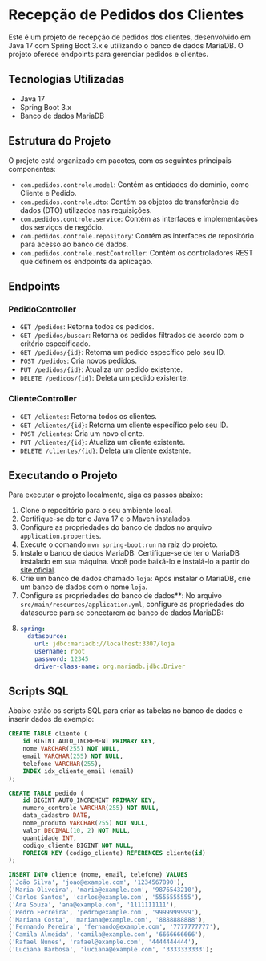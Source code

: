 # Recepção de Pedidos dos Clientes

Este é um projeto de recepção de pedidos dos clientes, desenvolvido em Java 17 com Spring Boot 3.x e utilizando o banco de dados MariaDB. O projeto oferece endpoints para gerenciar pedidos e clientes.

## Tecnologias Utilizadas

- Java 17
- Spring Boot 3.x
- Banco de dados MariaDB

## Estrutura do Projeto

O projeto está organizado em pacotes, com os seguintes principais componentes:

- `com.pedidos.controle.model`: Contém as entidades do domínio, como Cliente e Pedido.
- `com.pedidos.controle.dto`: Contém os objetos de transferência de dados (DTO) utilizados nas requisições.
- `com.pedidos.controle.service`: Contém as interfaces e implementações dos serviços de negócio.
- `com.pedidos.controle.repository`: Contém as interfaces de repositório para acesso ao banco de dados.
- `com.pedidos.controle.restController`: Contém os controladores REST que definem os endpoints da aplicação.

## Endpoints

### PedidoController

- `GET /pedidos`: Retorna todos os pedidos.
- `GET /pedidos/buscar`: Retorna os pedidos filtrados de acordo com o critério especificado.
- `GET /pedidos/{id}`: Retorna um pedido específico pelo seu ID.
- `POST /pedidos`: Cria novos pedidos.
- `PUT /pedidos/{id}`: Atualiza um pedido existente.
- `DELETE /pedidos/{id}`: Deleta um pedido existente.

### ClienteController

- `GET /clientes`: Retorna todos os clientes.
- `GET /clientes/{id}`: Retorna um cliente específico pelo seu ID.
- `POST /clientes`: Cria um novo cliente.
- `PUT /clientes/{id}`: Atualiza um cliente existente.
- `DELETE /clientes/{id}`: Deleta um cliente existente.

## Executando o Projeto

Para executar o projeto localmente, siga os passos abaixo:

1. Clone o repositório para o seu ambiente local.
2. Certifique-se de ter o Java 17 e o Maven instalados.
3. Configure as propriedades do banco de dados no arquivo `application.properties`.
4. Execute o comando `mvn spring-boot:run` na raiz do projeto.
5. Instale o banco de dados MariaDB:
   Certifique-se de ter o MariaDB instalado em sua máquina. Você pode baixá-lo e instalá-lo a partir do [site oficial](https://mariadb.org/download/).
6. Crie um banco de dados chamado `loja`:
   Após instalar o MariaDB, crie um banco de dados com o nome `loja`.
7. Configure as propriedades do banco de dados**:
   No arquivo `src/main/resources/application.yml`, configure as propriedades do datasource para se conectarem ao banco de dados MariaDB:
8. ```yaml
   spring:
     datasource:
       url: jdbc:mariadb://localhost:3307/loja
       username: root
       password: 12345
       driver-class-name: org.mariadb.jdbc.Driver
## Scripts SQL

Abaixo estão os scripts SQL para criar as tabelas no banco de dados e inserir dados de exemplo:

```sql
CREATE TABLE cliente (
    id BIGINT AUTO_INCREMENT PRIMARY KEY,
    nome VARCHAR(255) NOT NULL,
    email VARCHAR(255) NOT NULL,
    telefone VARCHAR(255),
    INDEX idx_cliente_email (email)
);

CREATE TABLE pedido (
    id BIGINT AUTO_INCREMENT PRIMARY KEY,
    numero_controle VARCHAR(255) NOT NULL,
    data_cadastro DATE,
    nome_produto VARCHAR(255) NOT NULL,
    valor DECIMAL(10, 2) NOT NULL,
    quantidade INT,
    codigo_cliente BIGINT NOT NULL,
    FOREIGN KEY (codigo_cliente) REFERENCES cliente(id)
);

INSERT INTO cliente (nome, email, telefone) VALUES
('João Silva', 'joao@example.com', '1234567890'),
('Maria Oliveira', 'maria@example.com', '9876543210'),
('Carlos Santos', 'carlos@example.com', '5555555555'),
('Ana Souza', 'ana@example.com', '1111111111'),
('Pedro Ferreira', 'pedro@example.com', '9999999999'),
('Mariana Costa', 'mariana@example.com', '8888888888'),
('Fernando Pereira', 'fernando@example.com', '7777777777'),
('Camila Almeida', 'camila@example.com', '6666666666'),
('Rafael Nunes', 'rafael@example.com', '4444444444'),
('Luciana Barbosa', 'luciana@example.com', '3333333333');
